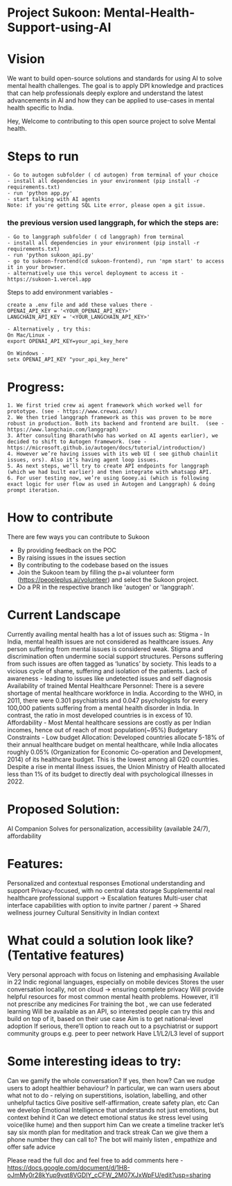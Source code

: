 # Project Sukoon: Mental-Health-Support-using-AI

# Vision
We want to build open-source solutions and standards for using AI to solve mental health challenges. The goal is to apply DPI knowledge and practices that can help professionals deeply explore and understand the latest advancements in AI and how they can be applied to use-cases in mental health specific to India. 


Hey, Welcome to contributing to this open source project to solve Mental health.

# Steps to run

```
- Go to autogen subfolder ( cd autogen) from terminal of your choice
- install all dependencies in your environment (pip install -r requirements.txt)
- run 'python app.py' 
- start talking with AI agents
Note: if you're getting SQL Lite error, please open a git issue.
```

### the previous version used langgraph, for which the steps are:
```
- Go to langgraph subfolder ( cd langgraph) from terminal
- install all dependencies in your environment (pip install -r requirements.txt)
- run 'python sukoon_api.py' 
- go to sukoon-frontend(cd sukoon-frontend), run 'npm start' to access it in your browser.
- alternatively use this vercel deployment to access it - https://sukoon-1.vercel.app
```
Steps to add environment variables - 
```
create a .env file and add these values there -
OPENAI_API_KEY = '<YOUR_OPENAI_API_KEY>' 
LANGCHAIN_API_KEY = '<YOUR_LANGCHAIN_API_KEY>'

- Alternatively , try this:
On Mac/Linux -
export OPENAI_API_KEY=your_api_key_here

On Windows -
setx OPENAI_API_KEY "your_api_key_here"
```


# Progress:
```
1. We first tried crew ai agent framework which worked well for prototype. (see - https://www.crewai.com/)
2. We then tried langgraph framework as this was proven to be more robust in production. Both its backend and frontend are built.  (see - https://www.langchain.com/langgraph)
3. After consulting Bharath(who has worked on AI agents earlier), we decided to shift to Autogen framework. (see - https://microsoft.github.io/autogen/docs/tutorial/introduction/)
4. However we’re having issues with its web UI ( see github chainlit issues, ors). Also it’s having agent loop issues. 
5. As next steps, we’ll try to create API endpoints for langgraph (which we had built earlier) and then integrate with whatsapp API. 
6. For user testing now, we’re using Gooey.ai (which is following exact logic for user flow as used in Autogen and Langgraph) & doing prompt iteration.
```

# How to contribute
There are few ways you can contribute to Sukoon

- By providing feedback on the POC
- By raising issues in the issues section
- By contributing to the codebase based on the issues
- Join the Sukoon team by filling the p+ai volunteer form (https://peopleplus.ai/volunteer) and select the Sukoon project.
- Do a PR in the respective branch like 'autogen' or 'langgraph'.

# Current Landscape
Currently availing mental health has a lot of issues such as:
Stigma -  In India, mental health issues are not considered as healthcare issues. Any person suffering from mental issues is considered weak. Stigma and discrimination often undermine social support structures. Persons suffering from such issues are often tagged as ‘lunatics’ by society. This leads to a vicious cycle of shame, suffering and isolation of the patients.
Lack of awareness - leading to issues like undetected issues and self diagnosis
Availability of trained Mental Healthcare Personnel: There is a severe shortage of mental healthcare workforce in India. According to the WHO, in 2011, there were 0.301 psychiatrists and 0.047 psychologists for every 100,000 patients suffering from a mental health disorder in India. In contrast, the ratio in most developed countries is in excess of 10.
Affordability - Most Mental healthcare sessions are costly as per Indian incomes, hence out of reach of most population(~95%)
Budgetary Constraints - Low budget Allocation: Developed countries allocate 5-18% of their annual healthcare budget on mental healthcare, while India allocates roughly 0.05% (Organization for Economic Co-operation and Development, 2014) of its healthcare budget. This is the lowest among all G20 countries. Despite a rise in mental illness issues, the Union Ministry of Health allocated less than 1% of its budget to directly deal with psychological illnesses in 2022.

# Proposed Solution:
AI Companion
Solves for personalization, accessibility (available 24/7), affordability

# Features:
Personalized and contextual responses 
Emotional understanding and support
Privacy-focused, with no central data storage 
Supplemental real healthcare professional support → Escalation features
Multi-user chat interface capabilities with option to invite partner / parent → Shared wellness journey
Cultural Sensitivity in Indian context

# What could a solution look like? (Tentative features) 
Very personal approach with focus on listening and emphasising
Available in 22 Indic regional languages, especially on mobile devices
Stores the user conversation locally, not on cloud -> ensuring complete privacy
Will provide helpful resources for most common mental health problems. However, it'll not prescribe any medicines
For training the bot , we can use federated learning
Will be available as an API, so interested people can try this and build on top of it, based on their use case
Aim is to get national-level adoption
If serious, there’ll option to reach out to a psychiatrist or support community groups e.g. peer to peer network
Have L1/L2/L3 level of support 

# Some interesting ideas to try: 
Can we gamify the whole conversation? If yes, then how? 
Can we nudge users to adopt healthier behaviour? 
In particular, we can warn users about what not to do - relying on superstitions, isolation, labelling, and other unhelpful tactics
Give positive self-affirmation, create safety plan, etc
Can we develop Emotional Intelligence that understands not just emotions, but context behind it
Can we detect emotional status ike stress level using voice(like hume) and then support him
Can we create a timeline tracker let’s say six month plan for meditation and track streak
Can we give them a phone number they can call to? The bot will mainly listen , empathize and offer safe advice

Please read the full doc and feel free to add comments here - https://docs.google.com/document/d/1H8-oJmMy0r28kYup9vqt8VGDlY_cCFW_2M07XJxWpFU/edit?usp=sharing 
